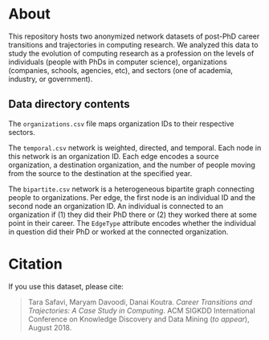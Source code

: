 # About

This repository hosts two anonymized network datasets of post-PhD career transitions and trajectories in computing research. We analyzed this data to study the evolution of computing research as a profession on the levels of individuals (people with PhDs in computer science), organizations (companies, schools, agencies, etc), and sectors (one of academia, industry, or government). 

## Data directory contents

The ```organizations.csv``` file maps organization IDs to their respective sectors.

The ```temporal.csv``` network is weighted, directed, and temporal.
Each node in this network is an organization ID. 
Each edge encodes a source organization, a destination organization, and the number of people moving from the source to the destination at the specified year. 

The ```bipartite.csv``` network is a heterogeneous bipartite graph connecting people to organizations. 
Per edge, the first node is an individual ID and the second node an organization ID. 
An individual is connected to an organization if (1) they did their PhD there or (2) they worked there at some point in their career. 
The ```EdgeType``` attribute encodes whether the individual in question did their PhD or worked at the connected organization.

# Citation

If you use this dataset, please cite:

> Tara Safavi, Maryam Davoodi, Danai Koutra. _Career Transitions and Trajectories: A Case Study in Computing_. ACM SIGKDD International Conference on Knowledge Discovery and Data Mining (_to appear_), August 2018.


